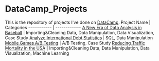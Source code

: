 # DataCamp_Projects
This is the repository of projects I've done on [DataCamp](https://www.datacamp.com/). 
Project Name | Categories
------------ | -------------
[A New Era of Data Analysis in Baseball](https://github.com/Ccheef/DataCamp_Projects/tree/master/A%20New%20Era%20of%20Data%20Analysis%20in%20Baseball) | Importing&Cleaning Data, Data Manipulation, Data Visualization, Case Study
[Analyze International Debt Statistics](https://github.com/Ccheef/DataCamp_Projects/tree/master/Analyze%20International%20Debt%20Statistics) | SQL, Data Manipulation
[Mobile Games A/B Testing](https://github.com/Ccheef/DataCamp_Projects/tree/master/Mobile%20Games%20A:B%20Testing) | A/B Testing, Case Study
[Reducing Traffic Mortality in the USA](https://github.com/Ccheef/DataCamp_Projects/tree/master/Reducing%20Traffic%20Mortality%20in%20the%20USA) | Importing&Cleaning Data, Data Manipulation, Data Visualization, Machine Learning
